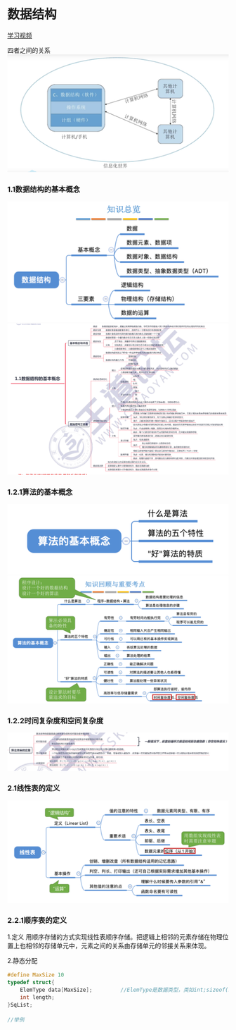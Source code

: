 # 数据结构
[学习视频](https://www.bilibili.com/video/BV1b7411N798?p=2&spm_id_from=pageDriver)

四者之间的关系
![](img/2022-01-20-10-58-15.png)

### 1.1数据结构的基本概念
![](img/2022-01-20-11-22-24.png)
![](img/2022-01-20-12-17-28.png)
### 1.2.1算法的基本概念
![](img/2022-01-20-11-51-45.png)
![](img/2022-01-20-11-50-47.png)
### 1.2.2时间复杂度和空间复杂度
![](img/2022-01-20-12-55-06.png)

### 2.1线性表的定义
![](img/2022-01-20-16-48-13.png)
### 2.2.1顺序表的定义
1.定义
用顺序存储的方式实现线性表顺序存储。把逻辑上相邻的元素存储在物理位置上也相邻的存储单元中，元素之间的关系由存储单元的邻接关系来体现。

2.静态分配
```c
#define MaxSize 10
typedef struct{
    ElemType data[MaxSize];         //ElemType是数据类型，类如int;sizeof(ElemType)可以确定数据元素的大小
    int length;
}SqList;

//举例
```